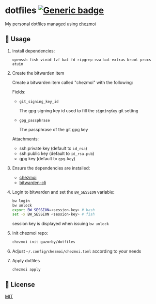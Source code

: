 # dotfiles [![Generic badge](https://img.shields.io/badge/Version-v3.0.0-<COLOR>.svg)](https://shields.io/)

My personal dotfiles managed using [chezmoi](https://github.com/twpayne/chezmoi)

## 🚀 Usage

1. Install dependencies:

   ```console
   openssh fish vivid fzf bat fd ripgrep eza bat-extras broot procs atuin
   ```

2. Create the bitwarden item

   Create a bitwarden item called "chezmoi" with the following:

   Fields:

   - `git_signing_key_id`

     The gpg signing key id used to fill the `signingKey` git setting

   - `gpg_passphrase`

     The passphrase of the git gpg key

   Attachments:

   - ssh private key (default to `id_rsa`)
   - ssh public key (default to `id_rsa.pub`)
   - gpg key (default to `gpg.key`)

3. Ensure the dependencies are installed:

   - [chezmoi](https://github.com/twpayne/chezmoi/blob/master/docs/INSTALL.md)
   - [bitwarden-cli](https://github.com/bitwarden/clients)

4. Login to bitwarden and set the `BW_SESSION` variable:

   ```bash
   bw login
   bw unlock
   export BW_SESSION=<session-key> # bash
   set -x BW_SESSION <session-key> # fish
   ```

   session key is displayed when issuing `bw unlock`

5. Init chezmoi repo:

   ```bash
   chezmoi init gazorby/dotfiles
   ```

6. Adjust `~/.config/chezmoi/chezmoi.toml` according to your needs

7. Apply dotfiles

   ```bash
   chezmoi apply
   ```

## 📝 License

[MIT](https://github.com/Gazorby/dotfiles/blob/master/LICENSE)
